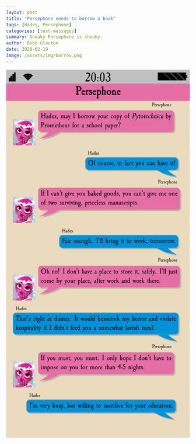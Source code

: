 ```yaml
---
layout: post
title: "Persephone needs to borrow a book"
tags: [Hades, Persephone]
categories: [text-messages]
summary: Sneaky Persephone is sneaky.
author: Bobo Glaukon
date: 2020-02-19
image: /assets/img/borrow.png
---
```


![Persephone needs to borrow a book](/assets/img/borrow.png)


